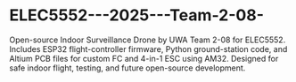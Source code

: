 # ELEC5552---2025---Team-2-08-
Open-source Indoor Surveillance Drone by UWA Team 2-08 for ELEC5552. Includes ESP32 flight-controller firmware, Python ground-station code, and Altium PCB files for custom FC and 4-in-1 ESC using AM32. Designed for safe indoor flight, testing, and future open-source development.
